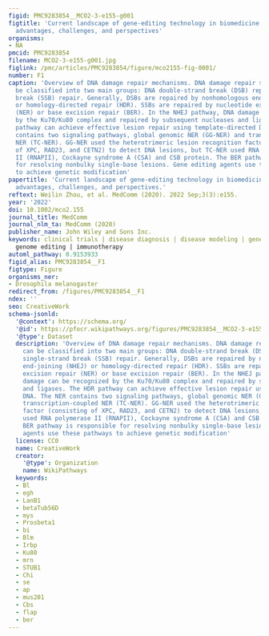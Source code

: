 ```yaml
---
figid: PMC9283854__MCO2-3-e155-g001
figtitle: 'Current landscape of gene‐editing technology in biomedicine: Applications,
  advantages, challenges, and perspectives'
organisms:
- NA
pmcid: PMC9283854
filename: MCO2-3-e155-g001.jpg
figlink: /pmc/articles/PMC9283854/figure/mco2155-fig-0001/
number: F1
caption: 'Overview of DNA damage repair mechanisms. DNA damage repair systems can
  be classified into two main groups: DNA double‐strand break (DSB) repair and single‐strand
  break (SSB) repair. Generally, DSBs are repaired by nonhomologous end‐joining (NHEJ)
  or homology‐directed repair (HDR). SSBs are repaired by nucleotide excision repair
  (NER) or base excision repair (BER). In the NHEJ pathway, DNA damage can be recognized
  by the Ku70/Ku80 complex and repaired by subsequent nucleases and ligases. The HDR
  pathway can achieve effective lesion repair using template‐directed DNA. The NER
  contains two signaling pathways, global genomic NER (GG‐NER) and transcription‐coupled
  NER (TC‐NER). GG‐NER used the heterotrimeric lesion recognition factor (consisting
  of XPC, RAD23, and CETN2) to detect DNA lesions, but TC‐NER used RNA polymerase
  II (RNAPII), Cockayne syndrome A (CSA) and CSB protein. The BER pathway is responsible
  for resolving nonbulky single‐base lesions. Gene editing agents use these pathways
  to achieve genetic modification'
papertitle: 'Current landscape of gene‐editing technology in biomedicine: Applications,
  advantages, challenges, and perspectives.'
reftext: Weilin Zhou, et al. MedComm (2020). 2022 Sep;3(3):e155.
year: '2022'
doi: 10.1002/mco2.155
journal_title: MedComm
journal_nlm_ta: MedComm (2020)
publisher_name: John Wiley and Sons Inc.
keywords: clinical trials | disease diagnosis | disease modeling | gene therapy |
  genome editing | immunotherapy
automl_pathway: 0.9153933
figid_alias: PMC9283854__F1
figtype: Figure
organisms_ner:
- Drosophila melanogaster
redirect_from: /figures/PMC9283854__F1
ndex: ''
seo: CreativeWork
schema-jsonld:
  '@context': https://schema.org/
  '@id': https://pfocr.wikipathways.org/figures/PMC9283854__MCO2-3-e155-g001.html
  '@type': Dataset
  description: 'Overview of DNA damage repair mechanisms. DNA damage repair systems
    can be classified into two main groups: DNA double‐strand break (DSB) repair and
    single‐strand break (SSB) repair. Generally, DSBs are repaired by nonhomologous
    end‐joining (NHEJ) or homology‐directed repair (HDR). SSBs are repaired by nucleotide
    excision repair (NER) or base excision repair (BER). In the NHEJ pathway, DNA
    damage can be recognized by the Ku70/Ku80 complex and repaired by subsequent nucleases
    and ligases. The HDR pathway can achieve effective lesion repair using template‐directed
    DNA. The NER contains two signaling pathways, global genomic NER (GG‐NER) and
    transcription‐coupled NER (TC‐NER). GG‐NER used the heterotrimeric lesion recognition
    factor (consisting of XPC, RAD23, and CETN2) to detect DNA lesions, but TC‐NER
    used RNA polymerase II (RNAPII), Cockayne syndrome A (CSA) and CSB protein. The
    BER pathway is responsible for resolving nonbulky single‐base lesions. Gene editing
    agents use these pathways to achieve genetic modification'
  license: CC0
  name: CreativeWork
  creator:
    '@type': Organization
    name: WikiPathways
  keywords:
  - Bl
  - egh
  - LanB1
  - betaTub56D
  - mys
  - Prosbeta1
  - bi
  - Blm
  - Irbp
  - Ku80
  - mrn
  - STUB1
  - Chi
  - se
  - ap
  - mus201
  - Cbs
  - flap
  - ber
---
```

